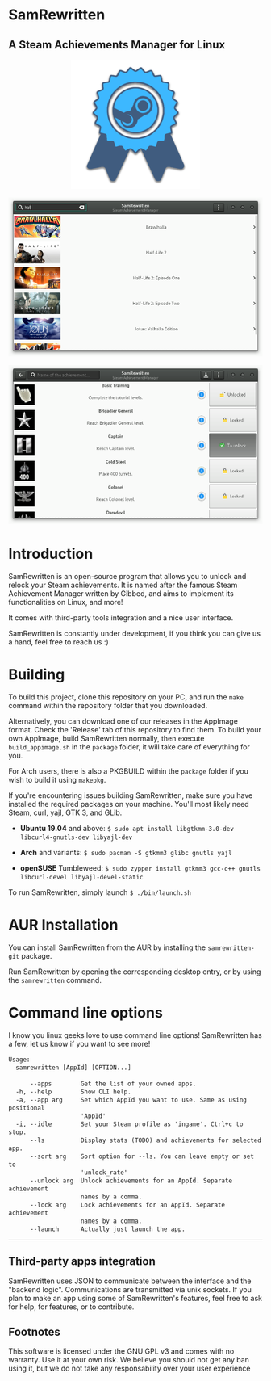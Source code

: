 # SamRewritten
A Steam Achievements Manager for Linux
---

<p align=center>
	<img src="assets/icon_256.png" alt="SamRewritten logo"/>
</p>

<p align=center>
	<img src="assets/screenshot.png" alt="SamRewritten screenshot"/>
</p>

<p align=center>
	<img src="assets/screenshot2.png" alt="SamRewritten screenshot"/>
</p>

# Introduction

SamRewritten is an open-source program that allows you to unlock and relock your Steam achievements. It is named after the famous Steam Achievement Manager written by Gibbed, and aims to implement its functionalities on Linux, and more!

It comes with third-party tools integration and a nice user interface.

SamRewritten is constantly under development, if you think you can give us a hand, feel free to reach us :)

# Building

To build this project, clone this repository on your PC, and run the `make` command within the repository folder that you downloaded.

Alternatively, you can download one of our releases in the AppImage format. Check the 'Release' tab of this repository to find them.
To build your own AppImage, build SamRewritten normally, then execute `build_appimage.sh` in the `package` folder, it will take care of everything for you.

For Arch users, there is also a PKGBUILD within the `package` folder if you wish to build it using `makepkg`.

If you're encountering issues building SamRewritten, make sure you have installed the required packages on your machine. You'll most likely need Steam, curl, yajl, GTK 3, and GLib.

* **Ubuntu 19.04** and above: `$ sudo apt install libgtkmm-3.0-dev libcurl4-gnutls-dev libyajl-dev`

* **Arch** and variants: `$ sudo pacman -S gtkmm3 glibc gnutls yajl`

* **openSUSE** Tumbleweed: `$ sudo zypper install gtkmm3 gcc-c++ gnutls libcurl-devel libyajl-devel-static`

To run SamRewritten, simply launch `$ ./bin/launch.sh`

# AUR Installation

You can install SamRewritten from the AUR by installing the `samrewritten-git` package.

Run SamRewritten by opening the corresponding desktop entry, or by using the `samrewritten` command.

# Command line options

I know you linux geeks love to use command line options! SamRewritten has a few, let us know if you want to see more!

```
Usage:
  samrewritten [AppId] [OPTION...]

      --apps        Get the list of your owned apps.
  -h, --help        Show CLI help.
  -a, --app arg     Set which AppId you want to use. Same as using positional
                    'AppId'
  -i, --idle        Set your Steam profile as 'ingame'. Ctrl+c to stop.
      --ls          Display stats (TODO) and achievements for selected app.
      --sort arg    Sort option for --ls. You can leave empty or set to
                    'unlock_rate'
      --unlock arg  Unlock achievements for an AppId. Separate achievement
                    names by a comma.
      --lock arg    Lock achievements for an AppId. Separate achievement
                    names by a comma.
      --launch      Actually just launch the app.
```

---

## Third-party apps integration

SamRewritten uses JSON to communicate between the interface and the "backend logic". Communications are transmitted via unix sockets. If you plan to make an app using some of SamRewritten's features, feel free to ask for help, for features, or to contribute.

## Footnotes

This software is licensed under the GNU GPL v3 and comes with no warranty. Use it at your own risk. We believe you should not get any ban using it, but we do not take any responsability over your user experience
